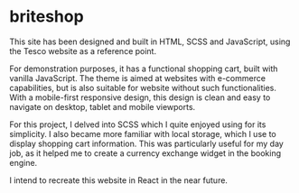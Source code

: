# briteshop
This site has been designed and built in HTML, SCSS and JavaScript, using the Tesco website as a reference point. 

For demonstration purposes, it has a functional shopping cart, built with vanilla JavaScript. The theme is aimed at websites with e-commerce capabilities, but is also suitable for website without such functionalities. With a mobile-first responsive design, this design is clean and easy to navigate on desktop, tablet and mobile viewports.

For this project, I delved into SCSS which I quite enjoyed using for its simplicity. I also became more familiar with local storage, which I use to display shopping cart information. This was particularly useful for my day job, as it helped me to create a currency exchange widget in the booking engine. 

I intend to recreate this website in React in the near future. 
